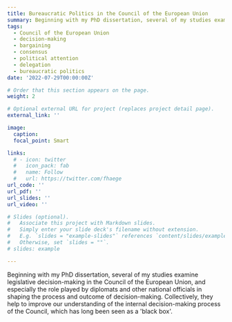 ```yaml
---
title: Bureaucratic Politics in the Council of the European Union
summary: Beginning with my PhD dissertation, several of my studies examine legislative decision-making in the Council of the European Union, and especially the role played by diplomats and other national officials in shaping the process and outcome of decision-making. Collectively, they help to improve our understanding of the internal decision-making process of the Council, which has long been seen as a 'black box'.                                                                                                                                                         
tags:
  - Council of the European Union
  - decision-making
  - bargaining
  - consensus
  - political attention
  - delegation
  - bureaucratic politics
date: '2022-07-29T00:00:00Z'

# Order that this section appears on the page.
weight: 2

# Optional external URL for project (replaces project detail page).
external_link: ''

image:
  caption: 
  focal_point: Smart

links:
  # - icon: twitter
  #   icon_pack: fab
  #   name: Follow
  #   url: https://twitter.com/fhaege
url_code: ''
url_pdf: ''
url_slides: ''
url_video: ''

# Slides (optional).
#   Associate this project with Markdown slides.
#   Simply enter your slide deck's filename without extension.
#   E.g. `slides = "example-slides"` references `content/slides/example-slides.md`.
#   Otherwise, set `slides = ""`.
# slides: example

---
```


Beginning with my PhD dissertation, several of my studies examine legislative decision-making in the Council of the European Union, and especially the role played by diplomats and other national officials in shaping the process and outcome of decision-making. Collectively, they help to improve our understanding of the internal decision-making process of the Council, which has long been seen as a 'black box'.
